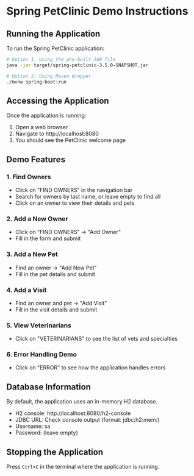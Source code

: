 # Spring PetClinic Demo Instructions

## Running the Application

To run the Spring PetClinic application:

```bash
# Option 1: Using the pre-built JAR file
java -jar target/spring-petclinic-3.5.0-SNAPSHOT.jar

# Option 2: Using Maven Wrapper
./mvnw spring-boot:run
```

## Accessing the Application

Once the application is running:
1. Open a web browser
2. Navigate to http://localhost:8080
3. You should see the PetClinic welcome page

## Demo Features

### 1. Find Owners
- Click on "FIND OWNERS" in the navigation bar
- Search for owners by last name, or leave empty to find all
- Click on an owner to view their details and pets

### 2. Add a New Owner
- Click on "FIND OWNERS" → "Add Owner"
- Fill in the form and submit

### 3. Add a New Pet
- Find an owner → "Add New Pet"
- Fill in the pet details and submit

### 4. Add a Visit
- Find an owner and pet → "Add Visit"
- Fill in the visit details and submit

### 5. View Veterinarians
- Click on "VETERINARIANS" to see the list of vets and specialties

### 6. Error Handling Demo
- Click on "ERROR" to see how the application handles errors

## Database Information

By default, the application uses an in-memory H2 database.
- H2 console: http://localhost:8080/h2-console
- JDBC URL: Check console output (format: jdbc:h2:mem:<uuid>)
- Username: sa
- Password: (leave empty)

## Stopping the Application

Press `Ctrl+C` in the terminal where the application is running.
